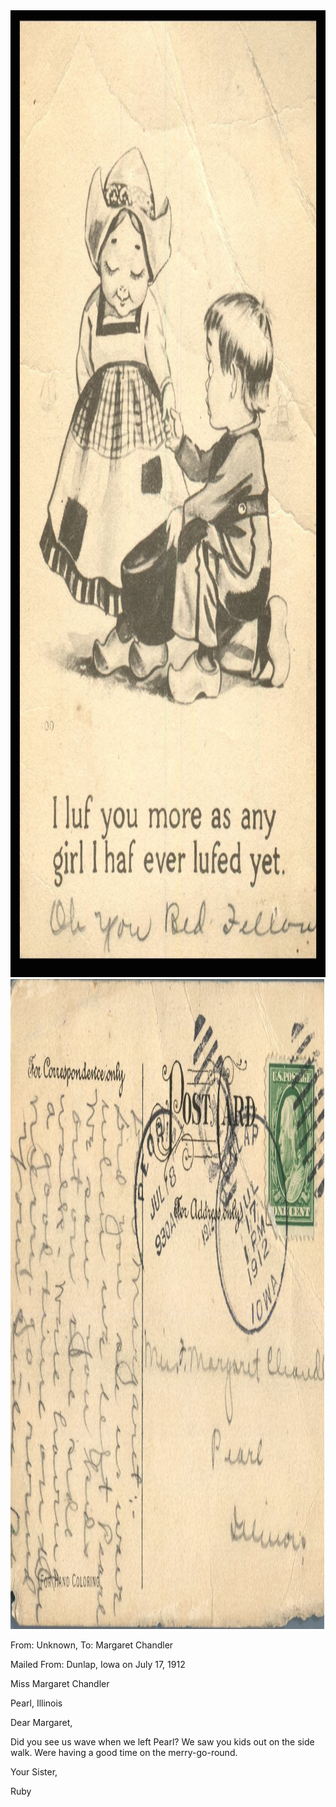 <html><body><a href="/wp-content/uploads/2014/04/postcard-2014-20140421_18010776_0062.jpg"><img class="alignnone size-full wp-image-323" src="/wp-content/uploads/2014/04/postcard-2014-20140421_18010776_0062.jpg" alt="postcard-2014-20140421_18010776_0062" width="1019" height="1547"></a><a href="/wp-content/uploads/2014/04/postcard-2014-20140421_18020778_0065.jpg"><img class="alignnone size-full wp-image-322" src="/wp-content/uploads/2014/04/postcard-2014-20140421_18020778_0065.jpg" alt="postcard-2014-20140421_18020778_0065" width="1522" height="1040"></a>



From: Unknown, To: Margaret Chandler

Mailed From: Dunlap, Iowa on July 17, 1912



Miss Margaret Chandler

Pearl, Illinois



Dear Margaret,

Did you see us wave when we left Pearl? We saw you kids out on the side walk. Were having a good time on the merry-go-round.

Your Sister,

Ruby</body></html>